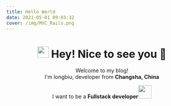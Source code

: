 ```yaml
---
title: Hello World
date: 2021-05-01 09:03:32
cover: /img/MVC_Rails.png
---
```


<div align=center>

<h1><img src="https://emojis.slackmojis.com/emojis/images/1531849430/4246/blob-sunglasses.gif?1531849430" width="30"/> Hey! Nice to see you 👋</h1>


<p>Welcome to my blog! </br> I'm longbiu, developer from <b>Changsha, China</b></p>
<p>I want to be a <b>Fullstack developer<img src="https://www.flaticon.com/premium-icon/icons/svg/3242/3242257.svg"width="35"/></b></p>

</div>

[//]: # (# longbiu的知识图谱)

[//]: # ()
[//]: # (![longbiu_学习点滴]&#40;/img/longbiu_学习点滴.png&#41;)

[//]: # ()
[//]: # (## 计算机基础)

[//]: # ()
[//]: # (### 数据结构与算法)

[//]: # ()
[//]: # ([1.数据结构——线性表]&#40;https://www.jiangnanshaojiu.com/2021/05/22/1.DataStructureLinearTable/&#41;)

[//]: # ()
[//]: # (### 计算机网络)

[//]: # ()
[//]: # (### 操作系统)

[//]: # ()
[//]: # (## 数据库)

[//]: # ()
[//]: # (### Mysql)

[//]: # ()
[//]: # (### Redis)

[//]: # ()
[//]: # (### Postgresql)

[//]: # ()
[//]: # (## Java)

[//]: # ()
[//]: # (### Java基础)

[//]: # ()
[//]: # (### JVM（待学习）)

[//]: # ()
[//]: # (### Java并发（待学习）)

[//]: # ()
[//]: # (## Ruby)

[//]: # ()
[//]: # (### Ruby基础)

[//]: # ()
[//]: # (### Rails)

[//]: # ()
[//]: # (### Sidekiq)

[//]: # ()
[//]: # (## 框架)

[//]: # ()
[//]: # (### Spring)

[//]: # ()
[//]: # (### Django)

[//]: # ()
[//]: # (### MyBatis)

[//]: # ()
[//]: # (### MyBatis_plus（待学习）)

[//]: # ()
[//]: # (### Netty（待学习）)

[//]: # ()
[//]: # (## 系统设计)

[//]: # ()
[//]: # (### 设计模式)

[//]: # ()
[//]: # (### 高并发（待学习）)

[//]: # ()
[//]: # (### 分布式（待学习）)

[//]: # ()
[//]: # (## LInux&GIt&Kali)

[//]: # ()
[//]: # (## ARTS&Others)

[//]: # ()
[//]: # (### ARTS)

[//]: # ()
[//]: # (### 读书笔记)

